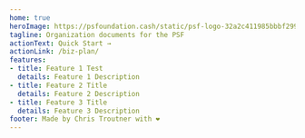 ```yaml
---
home: true
heroImage: https://psfoundation.cash/static/psf-logo-32a2c411985bbbf299687b06c3224384.png
tagline: Organization documents for the PSF
actionText: Quick Start →
actionLink: /biz-plan/
features:
- title: Feature 1 Test
  details: Feature 1 Description
- title: Feature 2 Title
  details: Feature 2 Description
- title: Feature 3 Title
  details: Feature 3 Description
footer: Made by Chris Troutner with ❤️
---
```

